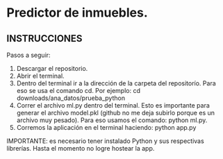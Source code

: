 # Predictor de inmuebles. 
## INSTRUCCIONES
Pasos a seguir: 
1) Descargar el repositorio. 
2) Abrir el terminal. 
3) Dentro del terminal ir a la dirección de la carpeta del repositorío. Para eso se usa el comando cd. Por ejemplo: cd downloads/ana_datos/prueba_python 
4) Correr el archivo ml.py dentro del terminal. Esto es importante para generar el archivo model.pkl (github no me deja subirlo porque es un archivo muy pesado). Para eso usamos el comando: python ml.py.
5) Corremos la aplicación en el terminal haciendo: python app.py

IMPORTANTE: es necesario tener instalado Python y sus respectivas librerías. Hasta el momento no logre hostear la app. 
